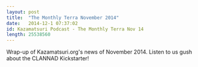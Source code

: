 ```yaml
---
layout: post
title:  "The Monthly Terra November 2014"
date:   2014-12-1 07:37:02
id: Kazamatsuri Podcast - The Monthly Terra Nov 14
length: 25538560
---
```


Wrap-up of Kazamatsuri.org's news of November 2014. Listen to us gush about the CLANNAD Kickstarter!
